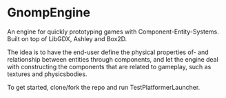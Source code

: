 # GnompEngine
An engine for quickly prototyping games with Component-Entity-Systems. Built on top of LibGDX, Ashley and Box2D.

The idea is to have the end-user define the physical properties of- and relationship between entities through components, and let the engine deal with constructing the components that are related to gameplay, such as textures and physicsbodies.

To get started, clone/fork the repo and run TestPlatformerLauncher.
